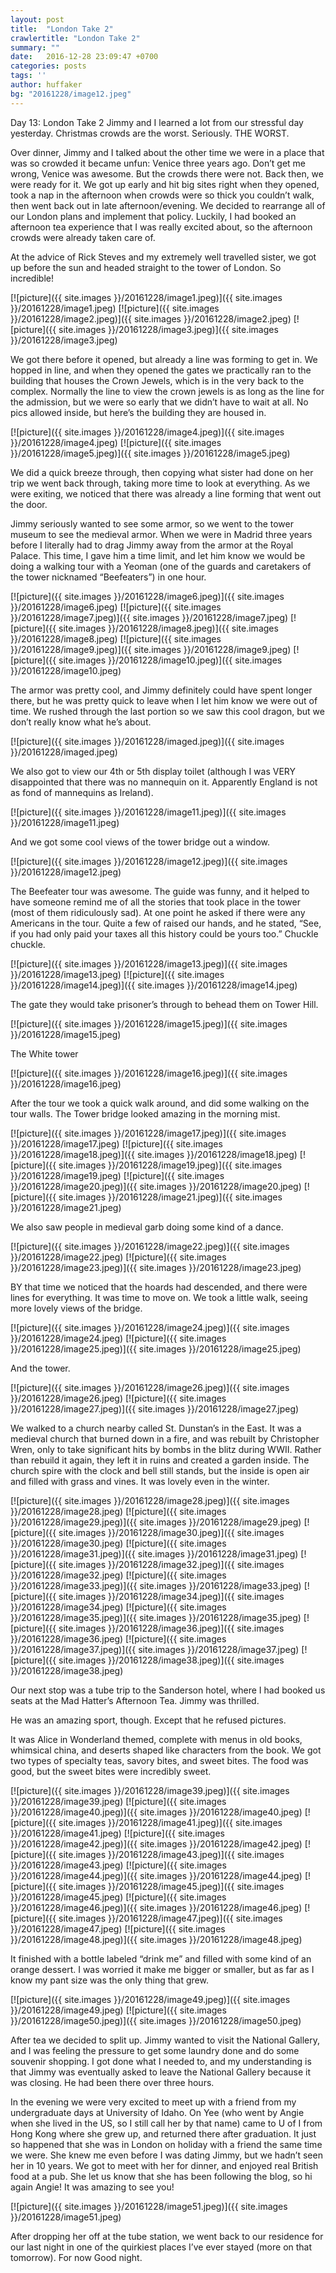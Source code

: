 ```yaml
---
layout: post
title:  "London Take 2"
crawlertitle: "London Take 2"
summary: ""
date:   2016-12-28 23:09:47 +0700
categories: posts
tags: ''
author: huffaker
bg: "20161228/image12.jpeg"
---
```


Day 13: London Take 2
Jimmy and I learned a lot from our stressful day yesterday. Christmas crowds are the worst. Seriously. THE WORST.

Over dinner, Jimmy and I talked about the other time we were in a place that was so crowded it became unfun: Venice three years ago. Don’t get me wrong, Venice was awesome. But the crowds there were not. Back then, we were ready for it. We got up early and hit big sites right when they opened, took a nap in the afternoon when crowds were so thick you couldn’t walk, then went back out in late afternoon/evening. We decided to rearrange all of our London plans and implement that policy. Luckily, I had booked an afternoon tea experience that I was really excited about, so the afternoon crowds were already taken care of.

At the advice of Rick Steves and my extremely well travelled sister, we got up before the sun and headed straight to the tower of London. So incredible!

[![picture]({{ site.images }}/20161228/image1.jpeg)]({{ site.images }}/20161228/image1.jpeg)
 [![picture]({{ site.images }}/20161228/image2.jpeg)]({{ site.images }}/20161228/image2.jpeg) 
 [![picture]({{ site.images }}/20161228/image3.jpeg)]({{ site.images }}/20161228/image3.jpeg) 

We got there before it opened, but already a line was forming to get in. We hopped in line, and when they opened the gates we practically ran to the building that houses the Crown Jewels, which is in the very back to the complex. Normally the line to view the crown jewels is as long as the line for the admission, but we were so early that we didn’t have to wait at all. No pics allowed inside, but here’s the building they are housed in.

[![picture]({{ site.images }}/20161228/image4.jpeg)]({{ site.images }}/20161228/image4.jpeg)
[![picture]({{ site.images }}/20161228/image5.jpeg)]({{ site.images }}/20161228/image5.jpeg)

 We did a quick breeze through, then copying what sister had done on her trip we went back through, taking more time to look at everything. As we were exiting, we noticed that there was already a line forming that went out the door. 

Jimmy seriously wanted to see some armor, so we went to the tower museum to see the medieval armor. When we were in Madrid three years before I literally had to drag Jimmy away from the armor at the Royal Palace. This time, I gave him a time limit, and let him know we would be doing a walking tour with a Yeoman (one of the guards and caretakers of the tower nicknamed “Beefeaters”) in one hour. 
 
[![picture]({{ site.images }}/20161228/image6.jpeg)]({{ site.images }}/20161228/image6.jpeg)
[![picture]({{ site.images }}/20161228/image7.jpeg)]({{ site.images }}/20161228/image7.jpeg)
[![picture]({{ site.images }}/20161228/image8.jpeg)]({{ site.images }}/20161228/image8.jpeg)
[![picture]({{ site.images }}/20161228/image9.jpeg)]({{ site.images }}/20161228/image9.jpeg)
[![picture]({{ site.images }}/20161228/image10.jpeg)]({{ site.images }}/20161228/image10.jpeg)
 
The armor was pretty cool, and Jimmy definitely could have spent longer there, but he was pretty quick to leave when I let him know we were out of time. We rushed through the last portion so we saw this cool dragon, but we don’t really know what he’s about.

[![picture]({{ site.images }}/20161228/imaged.jpeg)]({{ site.images }}/20161228/imaged.jpeg)
 
We also got to view our 4th or 5th display toilet (although I was VERY disappointed that there was no mannequin on it. Apparently England is not as fond of mannequins as Ireland).

[![picture]({{ site.images }}/20161228/image11.jpeg)]({{ site.images }}/20161228/image11.jpeg)

And we got some cool views of the tower bridge out a window.

[![picture]({{ site.images }}/20161228/image12.jpeg)]({{ site.images }}/20161228/image12.jpeg)

The Beefeater tour was awesome. The guide was funny, and it helped to have someone remind me of all the stories that took place in the tower (most of them ridiculously sad). At one point he asked if there were any Americans in the tour. Quite a few of raised our hands, and he stated, “See, if you had only paid your taxes all this history could be yours too.” Chuckle chuckle. 
 
[![picture]({{ site.images }}/20161228/image13.jpeg)]({{ site.images }}/20161228/image13.jpeg)
[![picture]({{ site.images }}/20161228/image14.jpeg)]({{ site.images }}/20161228/image14.jpeg)

The gate they would take prisoner’s through to behead them on Tower Hill.

[![picture]({{ site.images }}/20161228/image15.jpeg)]({{ site.images }}/20161228/image15.jpeg)

The White tower

[![picture]({{ site.images }}/20161228/image16.jpeg)]({{ site.images }}/20161228/image16.jpeg)

After the tour we took a quick walk around, and did some walking on the tour walls. The Tower bridge looked amazing in the morning mist.
 
[![picture]({{ site.images }}/20161228/image17.jpeg)]({{ site.images }}/20161228/image17.jpeg)
[![picture]({{ site.images }}/20161228/image18.jpeg)]({{ site.images }}/20161228/image18.jpeg)
[![picture]({{ site.images }}/20161228/image19.jpeg)]({{ site.images }}/20161228/image19.jpeg)
[![picture]({{ site.images }}/20161228/image20.jpeg)]({{ site.images }}/20161228/image20.jpeg)
[![picture]({{ site.images }}/20161228/image21.jpeg)]({{ site.images }}/20161228/image21.jpeg)

We also saw people in medieval garb doing some kind of a dance.

[![picture]({{ site.images }}/20161228/image22.jpeg)]({{ site.images }}/20161228/image22.jpeg)
[![picture]({{ site.images }}/20161228/image23.jpeg)]({{ site.images }}/20161228/image23.jpeg)
 
BY that time we noticed that the hoards had descended, and there were lines for everything. It was time to move on. We took a little walk, seeing more lovely views of the bridge.

[![picture]({{ site.images }}/20161228/image24.jpeg)]({{ site.images }}/20161228/image24.jpeg)
[![picture]({{ site.images }}/20161228/image25.jpeg)]({{ site.images }}/20161228/image25.jpeg) 
 
And the tower.

[![picture]({{ site.images }}/20161228/image26.jpeg)]({{ site.images }}/20161228/image26.jpeg)
[![picture]({{ site.images }}/20161228/image27.jpeg)]({{ site.images }}/20161228/image27.jpeg)
 
We walked to a church nearby called St. Dunstan’s in the East. It was a medieval church that burned down in a fire, and was rebuilt by Christopher Wren, only to take significant hits by bombs in the blitz during WWII. Rather than rebuild it again, they left it in ruins and created a garden inside. The church spire with the clock and bell still stands, but the inside is open air and filled with grass and vines. It was lovely even in the winter.
  
 [![picture]({{ site.images }}/20161228/image28.jpeg)]({{ site.images }}/20161228/image28.jpeg)
 [![picture]({{ site.images }}/20161228/image29.jpeg)]({{ site.images }}/20161228/image29.jpeg)
 [![picture]({{ site.images }}/20161228/image30.jpeg)]({{ site.images }}/20161228/image30.jpeg)
 [![picture]({{ site.images }}/20161228/image31.jpeg)]({{ site.images }}/20161228/image31.jpeg)
 [![picture]({{ site.images }}/20161228/image32.jpeg)]({{ site.images }}/20161228/image32.jpeg)
 [![picture]({{ site.images }}/20161228/image33.jpeg)]({{ site.images }}/20161228/image33.jpeg)
 [![picture]({{ site.images }}/20161228/image34.jpeg)]({{ site.images }}/20161228/image34.jpeg)
 [![picture]({{ site.images }}/20161228/image35.jpeg)]({{ site.images }}/20161228/image35.jpeg)
 [![picture]({{ site.images }}/20161228/image36.jpeg)]({{ site.images }}/20161228/image36.jpeg)
 [![picture]({{ site.images }}/20161228/image37.jpeg)]({{ site.images }}/20161228/image37.jpeg)
 [![picture]({{ site.images }}/20161228/image38.jpeg)]({{ site.images }}/20161228/image38.jpeg)
 
Our next stop was a tube trip to the Sanderson hotel, where I had booked us seats at the Mad Hatter’s Afternoon Tea. Jimmy was thrilled. 

He was an amazing sport, though. Except that he refused pictures.

It was Alice in Wonderland themed, complete with menus in old books, whimsical china, and deserts shaped like characters from the book. We got two types of specialty teas, savory bites, and sweet bites. The food was good, but the sweet bites were incredibly sweet. 
     
[![picture]({{ site.images }}/20161228/image39.jpeg)]({{ site.images }}/20161228/image39.jpeg)
[![picture]({{ site.images }}/20161228/image40.jpeg)]({{ site.images }}/20161228/image40.jpeg)
[![picture]({{ site.images }}/20161228/image41.jpeg)]({{ site.images }}/20161228/image41.jpeg)
[![picture]({{ site.images }}/20161228/image42.jpeg)]({{ site.images }}/20161228/image42.jpeg)
[![picture]({{ site.images }}/20161228/image43.jpeg)]({{ site.images }}/20161228/image43.jpeg)
[![picture]({{ site.images }}/20161228/image44.jpeg)]({{ site.images }}/20161228/image44.jpeg)
[![picture]({{ site.images }}/20161228/image45.jpeg)]({{ site.images }}/20161228/image45.jpeg)
[![picture]({{ site.images }}/20161228/image46.jpeg)]({{ site.images }}/20161228/image46.jpeg)
[![picture]({{ site.images }}/20161228/image47.jpeg)]({{ site.images }}/20161228/image47.jpeg)
[![picture]({{ site.images }}/20161228/image48.jpeg)]({{ site.images }}/20161228/image48.jpeg)
   
It finished with a bottle labeled “drink me” and filled with some kind of an orange dessert. I was worried it make me bigger or smaller, but as far as I know my pant size was the only thing that grew. 

[![picture]({{ site.images }}/20161228/image49.jpeg)]({{ site.images }}/20161228/image49.jpeg)
[![picture]({{ site.images }}/20161228/image50.jpeg)]({{ site.images }}/20161228/image50.jpeg)
 
After tea we decided to split up. Jimmy wanted to visit the National Gallery, and I was feeling the pressure to get some laundry done and do some souvenir shopping. I got done what I needed to, and my understanding is that Jimmy was eventually asked to leave the National Gallery because it was closing. He had been there over three hours.

In the evening we were very excited to meet up with a friend from my undergraduate days at University of Idaho. On Yee (who went by Angie when she lived in the US, so I still call her by that name) came to U of I from Hong Kong where she grew up, and returned there after graduation. It just so happened that she was in London on holiday with a friend the same time we were. She knew me even before I was dating Jimmy, but we hadn’t seen her in 10 years. We got to meet with her for dinner, and enjoyed real British food at a pub. She let us know that she has been following the blog, so hi again Angie! It was amazing to see you! 

[![picture]({{ site.images }}/20161228/image51.jpeg)]({{ site.images }}/20161228/image51.jpeg)

After dropping her off at the tube station, we went back to our residence for our last night in one of the quirkiest places I’ve ever stayed (more on that tomorrow). For now
Good night. 
